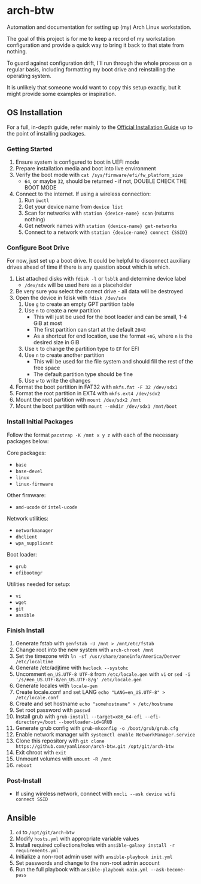 
# arch-btw

Automation and documentation for setting up (my) Arch Linux workstation.

The goal of this project is for me to keep a record of my workstation configuration and provide a quick way to bring it back to that state from nothing.

To guard against configuration drift, I'll run through the whole process on a regular basis, including formatting my boot drive and reinstalling the operating system.

It is unlikely that someone would want to copy this setup exactly, but it might provide some examples or inspiration.

## OS Installation

For a full, in-depth guide, refer mainly to the [Official Installation Guide](https://wiki.archlinux.org/title/Installation_guide) up to the point of installing packages.

### Getting Started

1. Ensure system is configured to boot in UEFI mode
2. Prepare installation media and boot into live environment
3. Verify the boot mode with `cat /sys/firmware/efi/fw_platform_size`
    - `64`, or maybe `32`, should be returned - if not, DOUBLE CHECK THE BOOT MODE
5. Connect to the internet. If using a wireless connection:
    1. Run `iwctl`
    2. Get your device name from `device list`
    3. Scan for networks with `station {device-name} scan` (returns nothing)
    4. Get network names with `station {device-name} get-networks`
    5. Connect to a network with `station {device-name} connect {SSID}`
  
### Configure Boot Drive

For now, just set up a boot drive. It could be helpful to disconnect auxiliary drives ahead of time if there is any question about which is which.

1. List attached disks with `fdisk -l` or `lsblk` and determine device label
    - `/dev/sdx` will be used here as a placeholder
2. Be very sure you select the correct drive - all data will be destroyed
3. Open the device in fdisk with `fdisk /dev/sdx`
    1. Use `g` to create an empty GPT partition table
    2. Use `n` to create a new partition
        - This will just be used for the boot loader and can be small, 1-4 GiB at most
        - The first partition can start at the default `2048`
        - As a shortcut for end location, use the format `+nG`, where `n` is the desired size in GiB
    3. Use `t` to change the partition type to `EF` for EFI
    4. Use `n` to create another partition
        - This will be used for the file system and should fill the rest of the free space
        - The default partition type should be fine
    5. Use `w` to write the changes
4. Format the boot partition in FAT32 with `mkfs.fat -F 32 /dev/sdx1`
5. Format the root partition in EXT4 with `mkfs.ext4 /dev/sdx2`
6. Mount the root partition with `mount /dev/sdx2 /mnt`
7. Mount the boot partition with `mount --mkdir /dev/sdx1 /mnt/boot`

### Install Initial Packages

Follow the format `pacstrap -K /mnt x y z` with each of the necessary packages below:

Core packages:
- `base`
- `base-devel`
- `linux`
- `linux-firmware`

Other firmware:
- `amd-ucode` or `intel-ucode`

Network utilities:
- `networkmanager`
- `dhclient`
- `wpa_supplicant`

Boot loader:
- `grub`
- `efibootmgr`

Utilities needed for setup:
- `vi`
- `wget`
- `git`
- `ansible`

### Finish Install

1. Generate fstab with `genfstab -U /mnt > /mnt/etc/fstab`
2. Change root into the new system with `arch-chroot /mnt`
3. Set the timezone with `ln -sf /usr/share/zoneinfo/America/Denver /etc/localtime`
4. Generate /etc/adjtime with `hwclock --systohc`
5. Uncomment `en_US.UTF-8 UTF-8` from `/etc/locale.gen` with `vi` or `sed -i '/s/#en_US.UTF-8/en_US.UTF-8/g' /etc/locale.gen`
6. Generate locales with `locale-gen`
7. Create locale.conf and set LANG `echo "LANG=en_US.UTF-8" > /etc/locale.conf`
8. Create and set hostname `echo "somehostname" > /etc/hostname`
9. Set root password with `passwd`
10. Install grub with `grub-install --target=x86_64-efi --efi-directory=/boot --bootloader-id=GRUB`
11. Generate grub config with `grub-mkconfig -o /boot/grub/grub.cfg`
12. Enable network manager with `systemctl enable NetworkManager.service`
13. Clone this repository with `git clone https://github.com/yamlinson/arch-btw.git /opt/git/arch-btw`
14. Exit chroot with `exit`
15. Unmount volumes with `umount -R /mnt`
16. `reboot`

### Post-Install

- If using wireless network, connect with `nmcli --ask device wifi connect SSID`

## Ansible

1. `cd` to `/opt/git/arch-btw`
2. Modify `hosts.yml` with appropriate variable values
3. Install required collections/roles with `ansible-galaxy install -r requirements.yml`
4. Initialize a non-root admin user with `ansible-playbook init.yml`
5. Set passwords and change to the non-root admin account
6. Run the full playbook with `ansible-playbook main.yml --ask-become-pass`


